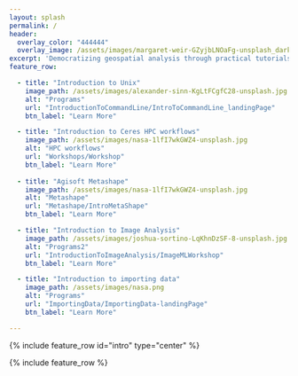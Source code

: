 ```yaml
---
layout: splash
permalink: /
header:
  overlay_color: "444444"
  overlay_image: /assets/images/margaret-weir-GZyjbLNOaFg-unsplash_dark.jpg
excerpt: 'Democratizing geospatial analysis through practical tutorials'
feature_row:

  - title: "Introduction to Unix"
    image_path: /assets/images/alexander-sinn-KgLtFCgfC28-unsplash.jpg
    alt: "Programs"
    url: "IntroductionToCommandLine/IntroToCommandLine_landingPage"
    btn_label: "Learn More"

  - title: "Introduction to Ceres HPC workflows"
    image_path: /assets/images/nasa-1lfI7wkGWZ4-unsplash.jpg
    alt: "HPC workflows"
    url: "Workshops/Workshop"
    btn_label: "Learn More"
    
  - title: "Agisoft Metashape"
    image_path: /assets/images/nasa-1lfI7wkGWZ4-unsplash.jpg
    alt: "Metashape"
    url: "Metashape/IntroMetaShape"
    btn_label: "Learn More"

  - title: "Introduction to Image Analysis"
    image_path: /assets/images/joshua-sortino-LqKhnDzSF-8-unsplash.jpg
    alt: "Programs2"
    url: "IntroductionToImageAnalysis/ImageMLWorkshop"
    btn_label: "Learn More"

  - title: "Introduction to importing data"
    image_path: /assets/images/nasa.png
    alt: "Programs"
    url: "ImportingData/ImportingData-landingPage"
    btn_label: "Learn More"

---
```



{% include feature_row id="intro" type="center" %}

{% include feature_row %}
